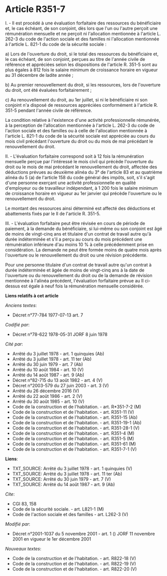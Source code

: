 # Article R351-7

I. - Il est procédé à une évaluation forfaitaire des ressources du bénéficiaire et, le cas échéant, de son conjoint, dès lors
que l'un ou l'autre perçoit une rémunération mensuelle et ne perçoit ni l'allocation mentionnée à l'article L. 262-3 du code
de l'action sociale et des familles ni l'allocation mentionnée à l'article L. 821-1 du code de la sécurité sociale :

a) Lors de l'ouverture du droit, si le total des ressources du bénéficiaire et, le cas échéant, de son conjoint, perçues au
titre de l'année civile de référence et appréciées selon les dispositions de l'article R. 351-5 sont au plus égales à 812
fois le salaire minimum de croissance horaire en vigueur au 31 décembre de ladite année ;

b) Au premier renouvellement du droit, si les ressources, lors de l'ouverture du droit, ont été évaluées forfaitairement ;

c) Au renouvellement du droit, au 1er juillet, si ni le bénéficiaire ni son conjoint n'a disposé de ressources appréciées
conformément à l'article R. 351-5 pendant l'année civile de référence.

La condition relative à l'existence d'une activité professionnelle rémunérée, à la perception de l'allocation mentionnée à
l'article L. 262-3 du code de l'action sociale et des familles ou à celle de l'allocation mentionnée à l'article L. 821-1 du
code de la sécurité sociale est appréciée au cours du mois civil précédant l'ouverture du droit ou du mois de mai précédant
le renouvellement du droit.

II. - L'évaluation forfaitaire correspond soit à 12 fois la rémunération mensuelle perçue par l'intéressé le mois civil qui
précède l'ouverture du droit ou le mois de mai précédant le renouvellement du droit, affectée des déductions prévues au
deuxième alinéa du 3° de l'article 83 et au quatrième alinéa du 5 (a) de l'article 158 du code général des impôts, soit, s'il
s'agit d'une personne exerçant une activité professionnelle en qualité d'employeur ou de travailleur indépendant, à 1 200
fois le salaire minimum de croissance horaire en vigueur au 1er janvier qui précède l'ouverture ou le renouvellement du
droit.

Le montant des ressources ainsi déterminé est affecté des déductions et abattements fixés par le II de l'article R. 351-5.

III. - L'évaluation forfaitaire peut être révisée en cours de période de paiement, à la demande du bénéficiaire, si lui-même
ou son conjoint est âgé de moins de vingt-cinq ans et titulaire d'un contrat de travail autre qu'à durée indéterminée et s'il
a perçu au cours du mois précédent une rémunération inférieure d'au moins 10 % à celle précédemment prise en considération.
La demande ne peut être formée moins de quatre mois après l'ouverture ou le renouvellement du droit ou une révision
précédente.

Pour une personne titulaire d'un contrat de travail autre qu'un contrat à durée indéterminée et âgée de moins de vingt-cinq
ans à la date de l'ouverture ou du renouvellement du droit ou de la demande de révision mentionnée à l'alinéa précédent,
l'évaluation forfaitaire prévue au II ci-dessus est égale à neuf fois la rémunération mensuelle considérée.

**Liens relatifs à cet article**

_Anciens textes_:

  - Décret n°77-784 1977-07-13 art. 7

_Codifié par_:

  - Décret n°78-622 1978-05-31 JORF 8 juin 1978

_Cité par_:

  - Arrêté du 3 juillet 1978 - art. 1 quinquies (Ab)
  - Arrêté du 3 juillet 1978 - art. 11 ter (Ab)
  - Arrêté du 30 juin 1979 - art. 7 (Ab)
  - Arrêté du 10 août 1984 - art. 10 (V)
  - Arrêté du 14 août 1987 - art. 9 (Ab)
  - Décret n°82-715 du 13 août 1982 - art. 4 (V)
  - Décret n°2003-579 du 27 juin 2003 - art. 3 (V)
  - Arrêté du 26 décembre 2016 (V)
  - Arrêté du 22 août 1986 - art. 2 (V)
  - Arrêté du 30 août 1985 - art. 10 (V)
  - Code de la construction et de l'habitation. - art. R*351-7-2 (M)
  - Code de la construction et de l'habitation. - art. R351-11 (V)
  - Code de la construction et de l'habitation. - art. R351-15 (Ab)
  - Code de la construction et de l'habitation. - art. R351-19-1 (Ab)
  - Code de la construction et de l'habitation. - art. R351-28-1 (V)
  - Code de la construction et de l'habitation. - art. R351-4 (M)
  - Code de la construction et de l'habitation. - art. R351-5 (M)
  - Code de la construction et de l'habitation. - art. R351-61 (M)
  - Code de la construction et de l'habitation. - art. R351-7-1 (V)

**Liens**:

  - TXT_SOURCE: Arrêté du 3 juillet 1978 - art. 1 quinquies (V)
  - TXT_SOURCE: Arrêté du 3 juillet 1978 - art. 11 ter (Ab)
  - TXT_SOURCE: Arrêté du 30 juin 1979 - art. 7 (V)
  - TXT_SOURCE: Arrêté du 14 août 1987 - art. 9 (Ab)

_Cite_:

  - CGI 83, 158
  - Code de la sécurité sociale. - art. L821-1 (M)
  - Code de l'action sociale et des familles - art. L262-3 (V)

_Modifié par_:

  - Décret n°2001-1037 du 5 novembre 2001 - art. 1 () JORF 11 novembre 2001 en vigueur le 1er décembre 2001

_Nouveaux textes_:

  - Code de la construction et de l'habitation. - art. R822-18 (V)
  - Code de la construction et de l'habitation. - art. R822-19 (V)
  - Code de la construction et de l'habitation. - art. R822-20 (V)
